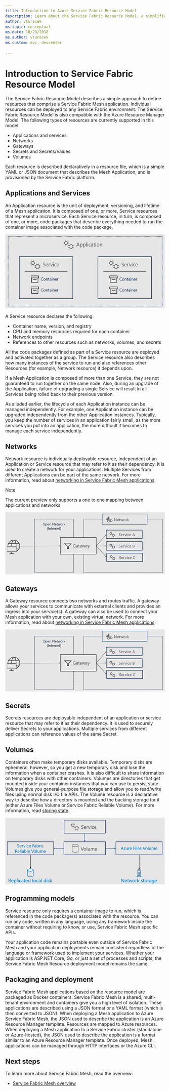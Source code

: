 ```yaml
---
title: Introduction to Azure Service Fabric Resource Model 
description: Learn about the Service Fabric Resource Model, a simplified approach to defining Service Fabric Mesh applications.
author: vturecek
ms.topic: conceptual
ms.date: 10/23/2018
ms.author: vturecek
ms.custom: mvc, devcenter 

---
```

# Introduction to Service Fabric Resource Model

The Service Fabric Resource Model describes a simple approach to define resources that comprise a Service Fabric Mesh application. Individual resources can be deployed to any Service Fabric environment.  The Service Fabric Resource Model is also compatible with the Azure Resource Manager Model. The following types of resources are currently supported in this model:

- Applications and services
- Networks
- Gateways
- Secrets and Secrets/Values
- Volumes

Each resource is described declaratively in a resource file, which is a simple YAML or JSON document that describes the Mesh Application, and is provisioned by the Service Fabric platform.

## Applications and Services

An Application resource is the unit of deployment, versioning, and lifetime of a Mesh application. It is composed of one, or more, Service resources that represent a microservice. Each Service resource, in turn, is composed of one, or more, code packages that describe everything needed to run the container image associated with the code package.

![Apps and services][Image1]

A Service resource declares the following:

- Container name, version, and registry
- CPU and memory resources required for each container
- Network endpoints
- References to other resources such as networks, volumes, and secrets 

All the code packages defined as part of a Service resource are deployed and activated together as a group. The Service resource also describes how many instances of the service to run and also references other Resources (for example, Network resource) it depends upon.

If a Mesh Application is composed of more than one Service, they are not guaranteed to run together on the same node. Also, during an upgrade of the Application, failure of upgrading a single Service will result in all Services being rolled back to their previous version.

As alluded earlier, the lifecycle of each Application instance can be managed independently. For example, one Application instance can be upgraded independently from the other Application instances. Typically, you keep the number of services in an application fairly small, as the more services you put into an application, the more difficult it becomes to manage each service independently.

## Networks

Network resource is individually deployable resource, independent of an Application or Service resource that may refer to it as their dependency. It is used to create a network for your applications. Multiple Services from different Applications can be part of the same network.  For more information, read about [networking in Service Fabric Mesh applications](service-fabric-mesh-networks-and-gateways.md).

> [!NOTE]
> The current preview only supports a one to one mapping between applications and networks

![Network and gateway][Image2]

## Gateways
A Gateway resource connects two networks and routes traffic.  A gateway allows your services to communicate with external clients and provides an ingress into your service(s).  A gateway can also be used to connect your Mesh application with your own, existing virtual network. For more information, read about [networking in Service Fabric Mesh applications](service-fabric-mesh-networks-and-gateways.md).

![Network and gateway][Image2]

## Secrets

Secrets resources are deployable independent of an application or service resource that may refer to it as their dependency. It is used to securely deliver Secrets to your applications. Multiple services from different applications can reference values of the same Secret.

## Volumes

Containers often make temporary disks available. Temporary disks are ephemeral, however, so you get a new temporary disk and lose the information when a container crashes. It is also difficult to share information on temporary disks with other containers. Volumes are directories that get mounted inside your container instances that you can use to persist state. Volumes give you general-purpose file storage and allow you to read/write files using normal disk I/O file APIs. The Volume resource is a declarative way to describe how a directory is mounted and the backing storage for it (either Azure Files Volume or Service Fabric Reliable Volume).  For more information, read [storing state](service-fabric-mesh-storing-state.md#volumes).

![Volumes][Image3]

## Programming models
Service resource only requires a container image to run, which is referenced in the code package(s) associated with the resource. You can run any code, written in any language, using any framework inside the container without requiring to know, or use, Service Fabric Mesh specific APIs. 

Your application code remains portable even outside of Service Fabric Mesh and your application deployments remain consistent regardless of the language or framework used to implement your services. Whether your application is ASP.NET Core, Go, or just a set of processes and scripts, the Service Fabric Mesh Resource deployment model remains the same. 

## Packaging and deployment

Service Fabric Mesh applications based on the resource model are packaged as Docker containers.  Service Fabric Mesh is a shared, multi-tenant environment and containers give you a high level of isolation.  These applications are described using a JSON format or a YAML format (which is then converted to JSON). When deploying a Mesh application to Azure Service Fabric Mesh, the JSON used to describe the application is an Azure Resource Manager template. Resources are mapped to Azure resources.  When deploying a Mesh application to a Service Fabric cluster (standalone or Azure-hosted), the JSON used to describe the application is a format similar to an Azure Resource Manager template.  Once deployed, Mesh applications can be managed through HTTP interfaces or the Azure CLI. 


## Next steps 
To learn more about Service Fabric Mesh, read the overview:
- [Service Fabric Mesh overview](service-fabric-mesh-overview.md)

[Image1]: media/service-fabric-mesh-service-fabric-resources/AppsAndServices.png
[Image2]: media/service-fabric-mesh-service-fabric-resources/NetworkAndGateway.png
[Image3]: media/service-fabric-mesh-service-fabric-resources/volumes.png
